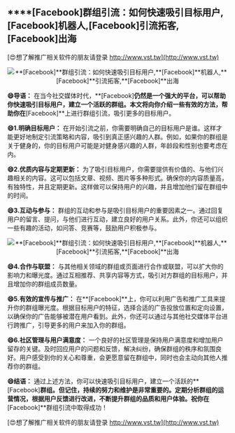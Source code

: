 ## ****[Facebook]**群组引流：如何快速吸引目标用户,**[Facebook]**机器人,**[Facebook]**引流拓客,**[Facebook]**出海**

[😍想了解推广相关软件的朋友请登录 http://www.vst.tw](http://www.vst.tw)

 <center><img src="https://vst.tw/MP4/tuiguang/png/4.png" alt="**[Facebook]**群组引流：如何快速吸引目标用户,**[Facebook]**机器人,**[Facebook]**引流拓客,**[Facebook]**出海"></center>

**😄导语：**
在当今社交媒体时代，**[Facebook]**仍然是一个强大的平台，可以帮助你快速吸引目标用户，建立一个活跃的群组。本文将向你介绍一些有效的方法，帮助你在**[Facebook]**上进行群组引流，吸引更多的目标用户。

**😄1.明确目标用户：**
在开始引流之前，你需要明确自己的目标用户是谁。这样才能更好地制定引流策略和内容，吸引到真正感兴趣的人群。例如，如果你的群组是关于健身的，你的目标用户可能是对健身感兴趣的人群，年龄段和性别也要考虑在内。

**😄2.优质内容与定期更新：**
为了吸引目标用户，你需要提供有价值的、与他们兴趣相关的内容。这可以包括文章、视频、图片等多种形式。确保你的内容质量高，有独特性，并且定期更新。这样做可以保持用户的兴趣，并且增加他们留在群组中的时间。

**😄3.互动与参与：**
群组的互动和参与是吸引目标用户的重要因素之一。通过回复用户的留言、提问，与他们进行互动，建立良好的用户关系。此外，你还可以组织一些有趣的活动，如问答、竞赛等，鼓励用户积极参与。

 <center><img src="https://vst.tw/MP4/tuiguang/png/1.png" alt="**[Facebook]**群组引流：如何快速吸引目标用户,**[Facebook]**机器人,**[Facebook]**引流拓客,**[Facebook]**出海"></center>

**😄4.合作与联盟：**
与其他相关领域的群组或页面进行合作或联盟，可以扩大你的影响力和曝光度。通过互相推荐、共享内容等方式，吸引对方群组的目标用户，并且增加你的群组成员数量。

**😄5.有效的宣传与推广：**
在**[Facebook]**上，你可以利用广告和推广工具来提升你的群组曝光度。根据目标用户的特征，选择合适的广告投放位置和定向设置，以确保你的广告能够被潜在用户看到。此外，你还可以通过与其他社交媒体平台进行跨推广，引导更多的用户来加入你的群组。

**😄6.社区管理与用户满意度：**
一个良好的社区管理是保持用户满意度和增加用户留存的关键。及时回应用户的问题和反馈，解决纠纷，确保群组的秩序和氛围良好。用户感受到你的关心和尊重，会更愿意留在群组中，同时也会主动向其他人推荐你的群组。

**😄结语：**
通过上述方法，你可以快速吸引目标用户，建立一个活跃的**[Facebook]**群组。但记住，持续的努力和维护是非常重要的。定期分析群组的运营情况，根据用户反馈进行改进，不断提升群组的品质和用户体验。祝你在**[Facebook]**群组引流中取得成功！

[😍想了解推广相关软件的朋友请登录 http://www.vst.tw](http://www.vst.tw)




